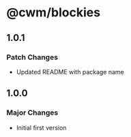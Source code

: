 # @cwm/blockies

## 1.0.1

### Patch Changes

- Updated README with package name

## 1.0.0

### Major Changes

- Initial first version

